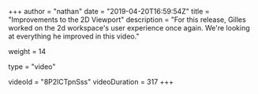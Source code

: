 +++
author = "nathan"
date = "2019-04-20T16:59:54Z"
title = "Improvements to the 2D Viewport"
description = "For this release, Gilles worked on the 2d workspace's user experience once again. We're looking at everything he improved in this video."

weight = 14

type = "video"

videoId = "8P2lCTpnSss"
videoDuration = 317
+++

